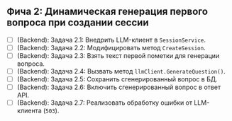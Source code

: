 ## Фича 2: Динамическая генерация первого вопроса при создании сессии
- [ ] (Backend): Задача 2.1: Внедрить LLM-клиент в `SessionService`.
- [ ] (Backend): Задача 2.2: Модифицировать метод `CreateSession`.
- [ ] (Backend): Задача 2.3: Взять текст первой пометки для генерации вопроса.
- [ ] (Backend): Задача 2.4: Вызвать метод `llmClient.GenerateQuestion()`.
- [ ] (Backend): Задача 2.5: Сохранить сгенерированный вопрос в БД.
- [ ] (Backend): Задача 2.6: Включить сгенерированный вопрос в ответ API.
- [ ] (Backend): Задача 2.7: Реализовать обработку ошибки от LLM-клиента (`503`).